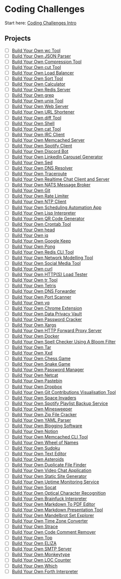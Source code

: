 ﻿# Coding Challenges

Start here: [Coding Challenges  Intro](https://codingchallenges.fyi/challenges/intro/)

## Projects
- [ ] [Build Your Own wc Tool](./build-your-own-wc-tool/)
- [ ] [Build Your Own JSON Parser](./build-your-own-json-parser/)
- [ ] [Build Your Own Compression Tool](./build-your-own-compression-tool/)
- [ ] [Build Your Own cut Tool](./build-your-own-cut-tool/)
- [ ] [Build Your Own Load Balancer](./build-your-own-load-balancer/)
- [ ] [Build Your Own Sort Tool](./build-your-own-sort-tool/)
- [ ] [Build Your Own Calculator](./build-your-own-calculator/)
- [ ] [Build Your Own Redis Server](./build-your-own-redis-server/)
- [ ] [Build Your Own grep](./build-your-own-grep/)
- [ ] [Build Your Own uniq Tool](./build-your-own-uniq-tool/)
- [ ] [Build Your Own Web Server](./build-your-own-web-server/)
- [ ] [Build Your Own URL Shortener](./build-your-own-url-shortener/)
- [ ] [Build Your Own diff Tool](./build-your-own-diff-tool/)
- [ ] [Build Your Own Shell](./build-your-own-shell/)
- [ ] [Build Your Own cat Tool](./build-your-own-cat-tool/)
- [ ] [Build Your Own IRC Client](./build-your-own-irc-client/)
- [ ] [Build Your Own Memcached Server](./build-your-own-memcached-server/)
- [ ] [Build Your Own Spotify Client](./build-your-own-spotify-client/)
- [ ] [Build Your Own Discord Bot](./build-your-own-discord-bot/)
- [ ] [Build Your Own LinkedIn Carousel Generator](./build-your-own-linkedin-carousel-generator/)
- [ ] [Build Your Own Sed](./build-your-own-sed/)
- [ ] [Build Your Own DNS Resolver](./build-your-own-dns-resolver/)
- [ ] [Build Your Own Traceroute](./build-your-own-traceroute/)
- [ ] [Build Your Own Realtime Chat Client and Server](./build-your-own-realtime-chat-client-and-server/)
- [ ] [Build Your Own NATS Message Broker](./build-your-own-nats-message-broker/)
- [ ] [Build Your Own Git](./build-your-own-git/)
- [ ] [Build Your Own Rate Limiter](./build-your-own-rate-limiter/)
- [ ] [Build Your Own NTP Client](./build-your-own-ntp-client/)
- [ ] [Build Your Own Scheduling Automation App](./build-your-own-scheduling-automation-app/)
- [ ] [Build Your Own Lisp Interpreter](./build-your-own-lisp-interpreter/)
- [ ] [Build Your Own QR Code Generator](./build-your-own-qr-code-generator/)
- [ ] [Build Your Own Crontab Tool](./build-your-own-crontab-tool/)
- [ ] [Build Your Own head](./build-your-own-head/)
- [ ] [Build Your Own jq](./build-your-own-jq/)
- [ ] [Build Your Own Google Keep](./build-your-own-google-keep/)
- [ ] [Build Your Own Pong](./build-your-own-pong/)
- [ ] [Build Your Own Redis CLI Tool](./build-your-own-redis-cli-tool/)
- [ ] [Build Your Own Network Modelling Tool](./build-your-own-network-modelling-tool/)
- [ ] [Build Your Own Social Media Tool](./build-your-own-social-media-tool/)
- [ ] [Build Your Own curl](./build-your-own-curl/)
- [ ] [Build Your Own HTTP(S) Load Tester](./build-your-own-https-load-tester/)
- [ ] [Build Your Own tr Tool](./build-your-own-tr-tool/)
- [ ] [Build Your Own Tetris](./build-your-own-tetris/)
- [ ] [Build Your Own DNS Forwarder](./build-your-own-dns-forwarder/)
- [ ] [Build Your Own Port Scanner](./build-your-own-port-scanner/)
- [ ] [Build Your Own yq](./build-your-own-yq/)
- [ ] [Build Your Own Chrome Extension](./build-your-own-chrome-extension/)
- [ ] [Build Your Own Data Privacy Vault](./build-your-own-data-privacy-vault/)
- [ ] [Build Your Own Password Cracker](./build-your-own-password-cracker/)
- [ ] [Build Your Own Xargs](./build-your-own-xargs/)
- [ ] [Build Your Own HTTP Forward Proxy Server](./build-your-own-http-forward-proxy-server/)
- [ ] [Build Your Own Docker](./build-your-own-docker/)
- [ ] [Build Your Own Spell Checker Using A Bloom Filter](./build-your-own-spell-checker-using-a-bloom-filter/)
- [ ] [Build Your Own Tar](./build-your-own-tar/)
- [ ] [Build Your Own Xxd](./build-your-own-xxd/)
- [ ] [Build Your Own Chess Game](./build-your-own-chess-game/)
- [ ] [Build Your Own Snake Game](./build-your-own-snake-game/)
- [ ] [Build Your Own Password Manager](./build-your-own-password-manager/)
- [ ] [Build Your Own Netcat](./build-your-own-netcat/)
- [ ] [Build Your Own Pastebin](./build-your-own-pastebin/)
- [ ] [Build Your Own Dropbox](./build-your-own-dropbox/)
- [ ] [Build Your Own Git Contributions Visualisation Tool](./build-your-own-git-contributions-visualisation-tool/)
- [ ] [Build Your Own Space Invaders](./build-your-own-space-invaders/)
- [ ] [Build Your Own Spotify Playlist Backup Service](./build-your-own-spotify-playlist-backup-service/)
- [ ] [Build Your Own Minesweeper](./build-your-own-minesweeper/)
- [ ] [Build Your Own Zip File Cracker](./build-your-own-zip-file-cracker/)
- [ ] [Build Your Own YAML Parser](./build-your-own-yaml-parser/)
- [ ] [Build Your Own Blogging Software](./build-your-own-blogging-software/)
- [ ] [Build Your Own Notion](./build-your-own-notion/)
- [ ] [Build Your Own Memcached CLI Tool](./build-your-own-memcached-cli-tool/)
- [ ] [Build Your Own Wheel of Names](./build-your-own-wheel-of-names/)
- [ ] [Build Your Own Sudoku](./build-your-own-sudoku/)
- [ ] [Build Your Own Text Editor](./build-your-own-text-editor/)
- [ ] [Build Your Own Asteroids](./build-your-own-asteroids/)
- [ ] [Build Your Own Duplicate File Finder](./build-your-own-duplicate-file-finder/)
- [ ] [Build Your Own Video Chat Application](./build-your-own-video-chat-application/)
- [ ] [Build Your Own Static Site Generator](./build-your-own-static-site-generator/)
- [ ] [Build Your Own Uptime Monitoring Service](./build-your-own-uptime-monitoring-service/)
- [ ] [Build Your Own Socat](./build-your-own-socat/)
- [ ] [Build Your Own Optical Character Recognition](./build-your-own-optical-character-recognition/)
- [ ] [Build Your Own Brainfuck Interpreter](./build-your-own-brainfuck-interpreter/)
- [ ] [Build Your Own Markdown To PDF Editor](./build-your-own-markdown-to-pdf-editor/)
- [ ] [Build Your Own Markdown Presentation Tool](./build-your-own-markdown-presentation-tool/)
- [ ] [Build Your Own Mandelbrot Set Explorer](./build-your-own-mandelbrot-set-explorer/)
- [ ] [Build Your Own Time Zone Converter](./build-your-own-time-zone-converter/)
- [ ] [Build Your Own Strace](./build-your-own-strace/)
- [ ] [Build Your Own Code Comment Remover](./build-your-own-code-comment-remover/)
- [ ] [Build Your Own Top](./build-your-own-top/)
- [ ] [Build Your Own ELIZA](./build-your-own-eliza/)
- [ ] [Build Your Own SMTP Server](./build-your-own-smtp-server/)
- [ ] [Build Your Own Monkeytype](./build-your-own-monkeytype/)
- [ ] [Build Your Own LOC Counter](./build-your-own-loc-counter/)
- [ ] [Build Your Own Which](./build-your-own-which/)
- [ ] [Build Your Own Forth Interpreter](./build-your-own-forth-interpreter/)

<!-- Progress is tracked directly in the checklist above. -->
